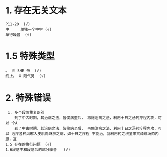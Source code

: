 # 1. 存在无关文本
    P11-20  (√)
    中     单独一个中字 (√)
    单行噪音  (√)


# 1.5 特殊类型
    。 沙 SHE 帝  (√)
    终止。 X 阳气另  (√)


#   2. 特殊错误
     1. 多个段落重复识别
        到了中古时期，其治病之法，皆俟病至后， 再施治病之法，利用十日之汤药疗程内攻，可以 个A
        到了中古时期，其治病之法，皆俟病至后， 再施治病之法，利用十日之汤药疗程内攻，可以 治疗各种风邪入皮肌肉麻痹之病，如十日之疗程 不能治，就利用药之根茎果贯炖成汤药内服，互
    1.5 存在的换行问题  (√)
    1.6段落中和段落后的部分噪音   (√)
